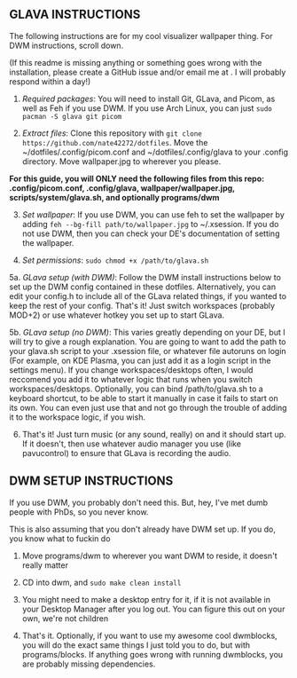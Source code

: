 ## GLAVA INSTRUCTIONS

The following instructions are for my cool visualizer wallpaper thing. For DWM instructions, scroll down.


(If this readme is missing anything or something goes wrong with the installation, please create a GitHub issue and/or email me at . I will probably respond within a day!)


1. *Required packages*: You will need to install Git, GLava, and Picom, as well as Feh if you use DWM. If you use Arch Linux, you can just `sudo pacman -S glava git picom`


2. *Extract files*: Clone this repository with `git clone https://github.com/nate42272/dotfiles`. Move the ~/dotfiles/.config/picom.conf and ~/dotfiles/.config/glava to your .config directory. Move wallpaper.jpg to wherever you please.

**For this guide, you will ONLY need the following files from this repo: .config/picom.conf, .config/glava, wallpaper/wallpaper.jpg, scripts/system/glava.sh, and optionally programs/dwm**

3. *Set wallpaper*: If you use DWM, you can use feh to set the wallpaper by adding `feh --bg-fill path/to/wallpaper.jpg` to ~/.xsession. If you do not use DWM, then you can check your DE's documentation of setting the wallpaper.

4. *Set permissions*: `sudo chmod +x /path/to/glava.sh`

5a. *GLava setup (with DWM)*: Follow the DWM install instructions below to set up the DWM config contained in these dotfiles. Alternatively, you can edit your config.h to include all of the GLava related things, if you wanted to keep the rest of your config. That's it! Just switch workspaces (probably MOD+2) or use whatever hotkey you set up to start GLava.

5b. *GLava setup (no DWM)*: This varies greatly depending on your DE, but I will try to give a rough explanation. You are going to want to add the path to your glava.sh script to your .xsession file, or whatever file autoruns on login (For example, on KDE Plasma, you can just add it as a login script in the settings menu). If you change workspaces/desktops often, I would reccomend you add it to whatever logic that runs when you switch workspaces/desktops. Optionally, you can bind /path/to/glava.sh to a keyboard shortcut, to be able to start it manually in case it fails to start on its own. You can even just use that and not go through the trouble of adding it to the workspace logic, if you wish.

6. That's it! Just turn music (or any sound, really) on and it should start up. If it doesn't, then use whatever audio manager you use (like pavucontrol) to ensure that GLava is recording the audio.





## DWM SETUP INSTRUCTIONS

If you use DWM, you probably don't need this. But, hey, I've met dumb people with PhDs, so you never know.

This is also assuming that you don't already have DWM set up. If you do, you know what to fuckin do


1. Move programs/dwm to wherever you want DWM to reside, it doesn't really matter

2. CD into dwm, and `sudo make clean install`

3. You might need to make a desktop entry for it, if it is not available in your Desktop Manager after you log out. You can figure this out on your own, we're not children

4. That's it. Optionally, if you want to use my awesome cool dwmblocks, you will do the exact same things I just told you to do, but with programs/blocks. If anything goes wrong with running dwmblocks, you are probably missing dependencies.






